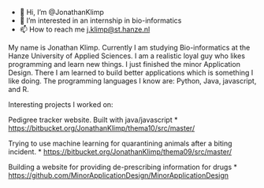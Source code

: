 - 👋 Hi, I’m @JonathanKlimp
- 👀 I’m interested in an internship in bio-informatics
- 📫 How to reach me j.klimp@st.hanze.nl

My name is Jonathan Klimp. Currently I am studying Bio-informatics at the Hanze University of Applied Sciences. 
I am a realistic loyal guy who likes programming and learn new things. I just finished the minor Application Design. 
There I am learned to build better applications which is something I like doing. The programming languages I know are: Python, Java, javascript, and R. 

Interesting projects I worked on:

Pedigree tracker website. Built with java/javascript * https://bitbucket.org/JonathanKlimp/thema10/src/master/

Trying to use machine learning for quarantining animals after a biting incident. * https://bitbucket.org/JonathanKlimp/thema09/src/master/

Building a website for providing de-prescribing information for drugs * https://github.com/MinorApplicationDesign/MinorApplicationDesign

